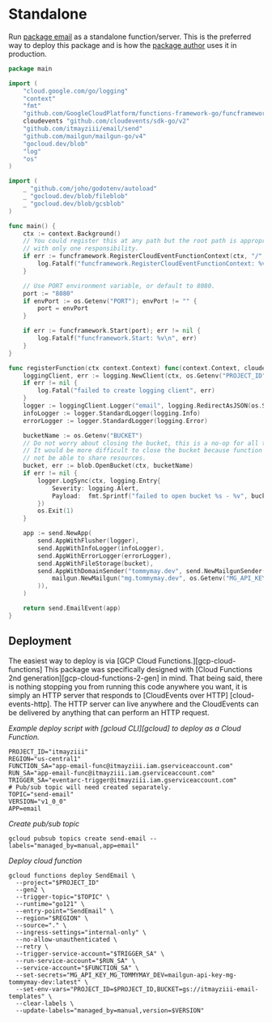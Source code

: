 # Standalone
Run [package email][package-email] as a standalone function/server. This is the preferred way to deploy this package
and is how the [package author][package-author] uses it in production.

```go
package main

import (
	"cloud.google.com/go/logging"
	"context"
	"fmt"
	"github.com/GoogleCloudPlatform/functions-framework-go/funcframework"
	cloudevents "github.com/cloudevents/sdk-go/v2"
	"github.com/itmayziii/email/send"
	"github.com/mailgun/mailgun-go/v4"
	"gocloud.dev/blob"
	"log"
	"os"
)

import (
	_ "github.com/joho/godotenv/autoload"
	_ "gocloud.dev/blob/fileblob"
	_ "gocloud.dev/blob/gcsblob"
)

func main() {
	ctx := context.Background()
	// You could register this at any path but the root path is appropriate is your running this as a microservice
	// with only one responsibility.
	if err := funcframework.RegisterCloudEventFunctionContext(ctx, "/", registerFunction(ctx)); err != nil {
		log.Fatalf("funcframework.RegisterCloudEventFunctionContext: %v\n", err)
	}

	// Use PORT environment variable, or default to 8080.
	port := "8080"
	if envPort := os.Getenv("PORT"); envPort != "" {
		port = envPort
	}

	if err := funcframework.Start(port); err != nil {
		log.Fatalf("funcframework.Start: %v\n", err)
	}
}

func registerFunction(ctx context.Context) func(context.Context, cloudevents.Event) error {
	loggingClient, err := logging.NewClient(ctx, os.Getenv("PROJECT_ID"))
	if err != nil {
		log.Fatal("failed to create logging client", err)
	}
	logger := loggingClient.Logger("email", logging.RedirectAsJSON(os.Stdout))
	infoLogger := logger.StandardLogger(logging.Info)
	errorLogger := logger.StandardLogger(logging.Error)

	bucketName := os.Getenv("BUCKET")
	// Do not worry about closing the bucket, this is a no-op for all the implementations that we use i.e. file, GCS, S3.
	// It would be more difficult to close the bucket because function invocations sharing the same cloud function would
	// not be able to share resources.
	bucket, err := blob.OpenBucket(ctx, bucketName)
	if err != nil {
		logger.LogSync(ctx, logging.Entry{
			Severity: logging.Alert,
			Payload:  fmt.Sprintf("failed to open bucket %s - %v", bucketName, err),
		})
		os.Exit(1)
	}

	app := send.NewApp(
		send.AppWithFlusher(logger),
		send.AppWithInfoLogger(infoLogger),
		send.AppWithErrorLogger(errorLogger),
		send.AppWithFileStorage(bucket),
		send.AppWithDomainSender("tommymay.dev", send.NewMailgunSender(
			mailgun.NewMailgun("mg.tommymay.dev", os.Getenv("MG_API_KEY_MG_TOMMYMAY_DEV")),
		)),
	)

	return send.EmailEvent(app)
}
```

## Deployment
The easiest way to deploy is via [GCP Cloud Functions.][gcp-cloud-functions] This package was specifically designed
with [Cloud Functions 2nd generation][gcp-cloud-functions-2-gen] in mind. That being said, there is nothing stopping
you from running this code anywhere you want, it is simply an HTTP server that responds to [CloudEvents over HTTP]
[cloud-events-http]. The HTTP server can live anywhere and the CloudEvents can be delivered by anything that can
perform an HTTP request.

_Example deploy script with [gcloud CLI][gcloud] to deploy as a Cloud Function._
```shell
PROJECT_ID="itmayziii"
REGION="us-central1"
FUNCTION_SA="app-email-func@itmayziii.iam.gserviceaccount.com"
RUN_SA="app-email-func@itmayziii.iam.gserviceaccount.com"
TRIGGER_SA="eventarc-trigger@itmayziii.iam.gserviceaccount.com"
# Pub/sub topic will need created separately.
TOPIC="send-email"
VERSION="v1_0_0"
APP=email
```
_Create pub/sub topic_
```shell
gcloud pubsub topics create send-email --labels="managed_by=manual,app=email"
```
_Deploy cloud function_
```shell
gcloud functions deploy SendEmail \
  --project="$PROJECT_ID"
  --gen2 \
  --trigger-topic="$TOPIC" \
  --runtime="go121" \
  --entry-point="SendEmail" \
  --region="$REGION" \
  --source="." \
  --ingress-settings="internal-only" \
  --no-allow-unauthenticated \
  --retry \
  --trigger-service-account="$TRIGGER_SA" \
  --run-service-account="$RUN_SA" \
  --service-account="$FUNCTION_SA" \
  --set-secrets="MG_API_KEY_MG_TOMMYMAY_DEV=mailgun-api-key-mg-tommymay-dev:latest" \
  --set-env-vars="PROJECT_ID=$PROJECT_ID,BUCKET=gs://itmayziii-email-templates" \
  --clear-labels \
  --update-labels="managed_by=manual,version=$VERSION"
```

[package-author]: https://github.com/itmayziii
[package-email]: https://github.com/itmayziii/email
